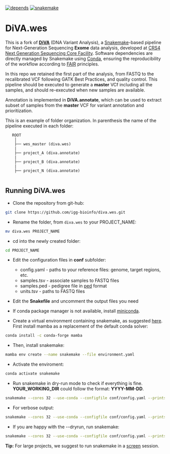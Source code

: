 [![depends](https://img.shields.io/badge/depends%20from-bioconda-brightgreen.svg)](http://bioconda.github.io/)
[![snakemake](https://img.shields.io/badge/snakemake-5.3-brightgreen.svg)](https://snakemake.readthedocs.io/en/stable/)

# DiVA.wes

This is a fork of **[DiVA](https://github.com/solida-core/diva)** (DNA Variant Analysis), a [Snakemake](https://snakemake.readthedocs.io/en/stable/)-based pipeline for Next-Generation Sequencing **Exome** data analysis, developed at [CRS4 Next Generation Sequencing Core Facility](http://next.crs4.it). Software dependencies are directly managed by Snakemake using [Conda](https://docs.conda.io/en/latest/miniconda.html), ensuring the reproducibility of the workflow according to [FAIR](https://www.go-fair.org/fair-principles/) principles.

In this repo we retained the first part of the analysis, from FASTQ to the recalibrated VCF following GATK Best Practices, and quality control. This pipeline should be executed to generate a **master** VCf including all the samples, and should re-executed when new samples are available.

Annotation is implemented in **DiVA.annotate**, which can be used to extract subset of samples from the **master** VCF for variant annotation and prioritization.

This is an example of folder organization. In parenthesis the name of the pipeline executed in each folder: 

```
   ROOT
    │
    ├── wes_master (diva.wes)
    |
    ├── project_A (diva.annotate)
    |
    ├── project_B (diva.annotate)
    |
    ├── project_N (diva.annotate)
    
```

## Running DiVA.wes
 * Clone the repository from git-hub:
```bash
git clone https://github.com/igg-bioinfo/diva.wes.git
```

 * Rename the folder, from `diva.wes` to your PROJECT_NAME:
```bash
mv diva.wes PROJECT_NAME
```

 * cd into the newly created folder:
```bash
cd PROJECT_NAME
```

 * Edit the configuration files in **conf** subfolder:
   * config.yaml - paths to your reference files: genome, target regions, etc.
   * samples.tsv - associate samples to FASTQ files
   * samples.ped - pedigree file in [ped](https://gatk.broadinstitute.org/hc/en-us/articles/360035531972-PED-Pedigree-format) format
   * units.tsv - paths to FASTQ files

 * Edit the **Snakefile** and uncomment the output files you need

 * If conda package manager is not available, install [miniconda](https://docs.conda.io/en/latest/miniconda.html).

 * Create a virtual environment containing snakemake, as suggested [here](https://snakemake.readthedocs.io/en/stable/getting_started/installation.html). First install mamba as a replacement of the default conda solver:
```bash
conda install -c conda-forge mamba
```

 * Then, install snakemake:
```bash
mamba env create --name snakemake --file environment.yaml
```

 * Activate the enviroment:
```bash
conda activate snakemake
```

 * Run snakemake in dry-run mode to check if everything is fine. **YOUR_WORKING_DIR** could follow the format: **YYYY-MM-DD**.
```bash
snakemake --cores 32 --use-conda --configfile conf/config.yaml --printshellcmds -d YOUR_WORKING_DIR --rerun-incomplete --keep-going --dryrun
```

 * For verbose output:
```bash
snakemake --cores 32 --use-conda --configfile conf/config.yaml --printshellcmds -d YOUR_WORKING_DIR --rerun-incomplete --keep-going --verbose --reason --dryrun
```

 * If you are happy with the --dryrun, run snakemake:
```bash
snakemake --cores 32 --use-conda --configfile conf/config.yaml --printshellcmds -d YOUR_WORKING_DIR --rerun-incomplete --keep-going --conda-frontend mamba
```

**Tip:** For large projects, we suggest to run snakemake in a [screen](https://linux.die.net/man/1/screen) session.

